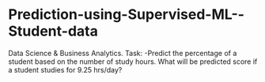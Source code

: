 # Prediction-using-Supervised-ML--Student-data
Data Science &amp; Business Analytics. Task: -Predict the percentage of a student based on the number of study hours. What will be predicted score if a student studies for 9.25 hrs/day?
